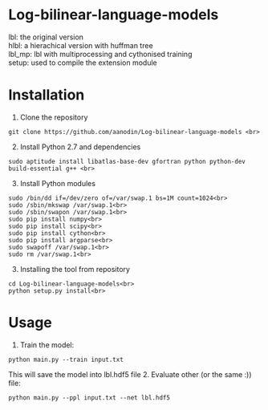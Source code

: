 Log-bilinear-language-models
============================
lbl: the original version <br>
hlbl: a hierachical version with huffman tree <br>
lbl_mp: lbl with multiprocessing and cythonised training  <br>
setup: used to compile the extension module <br>

Installation
============================
1. Clone the repository <br>
```
git clone https://github.com/aanodin/Log-bilinear-language-models <br>
```

2. Install Python 2.7 and dependencies <br>
```
sudo aptitude install libatlas-base-dev gfortran python python-dev build-essential g++ <br>
```

3. Install Python modules <br>
```
sudo /bin/dd if=/dev/zero of=/var/swap.1 bs=1M count=1024<br>
sudo /sbin/mkswap /var/swap.1<br>
sudo /sbin/swapon /var/swap.1<br>
sudo pip install numpy<br>
sudo pip install scipy<br>
sudo pip install cython<br>
sudo pip install argparse<br>
sudo swapoff /var/swap.1<br>
sudo rm /var/swap.1<br>
```

3. Installing the tool from repository<br>
```
cd Log-bilinear-language-models<br>
python setup.py install<br>
```

Usage
============================
1. Train the model:
```
python main.py --train input.txt
```
This will save the model into lbl.hdf5 file
2. Evaluate other (or the same :)) file:
```
python main.py --ppl input.txt --net lbl.hdf5
```

